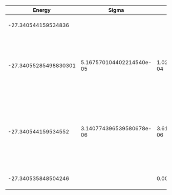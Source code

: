 | Energy                | Sigma                    | Energy Variance          | DOF | Einf               | Method                                                       | Reference |
|-----------------------|--------------------------|--------------------------|-----|--------------------|--------------------------------------------------------------|-----------|
| -27.340544159534836   |                          |                          | 13  | 0.8914285714285715 | Exact diagonalization                                        | TODO: own code (ED) |
| -27.34055285498830301 | 5.167570104402214540e-05 | 1.021123460754086199e-04 | 13  | 0.8914285714285715 | VMC Determinant Slater-Jastrow (RBM) Ansatz with K=0 projections (symmetric wrt translations) | TODO: ask Imelda |
| -27.340544159534552   | 3.140774396539580678e-06 | 3.615214994693033564e-06 | 13  | 0.8914285714285715 | VMC Determinant Slater-Backflow-Jastrow (RBM) Ansatz with K=0 projections (symmetric wrt translations) | TODO: ask Imelda |
| -27.340535848504246   |                          | 0.000387000677501812     | 13  | 0.8914285714285715 | DMRG (maxbonddim = 4096)                                     | [code](https://github.com/varbench/methods/blob/main/scripts/tV/square_36_P_13_0.1/dmrg.sh) |
